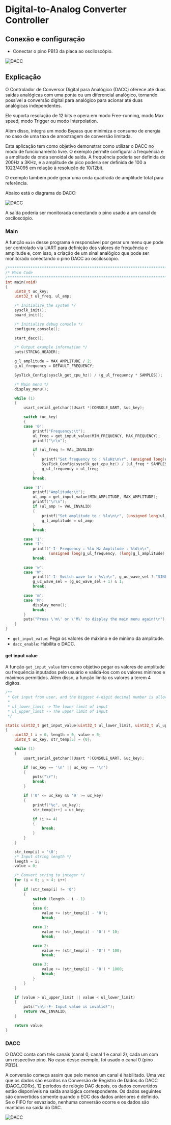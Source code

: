 # Digital-to-Analog Converter Controller

## Conexão e configuração

- Conectar o pino PB13 da placa ao osciloscópio.

![DACC](img/esquema.png)

## Explicação

O Controlador de Conversor Digital para Analógico (DACC) oferece até duas saídas analógicas com uma ponta ou um diferencial analógico, tornando possível a conversão digital para analógico para acionar até duas  analógicas independentes.

Ele suporta resolução de 12 bits e opera em modo Free-running, modo Max speed, modo Trigger ou modo Interpolation.

Além disso, integra um modo Bypass que minimiza o consumo de energia no caso de uma taxa de amostragem de conversão limitada.


Esta aplicação tem como objetivo demonstrar como utilizar o DACC no modo de funcionamento livre.
O exemplo permite configurar a frequência e a amplitude da onda senoidal de saída. A frequência poderia ser definida de 200Hz a 3KHz, e a amplitude de pico poderia ser definida de 100 a 1023/4095 em relação à resolução de 10/12bit.

O exemplo também pode gerar uma onda quadrada de amplitude total para referência.

Abaixo está o diagrama do DACC:

![DACC](img/diagrama.png)

A saída poderia ser monitorada conectando o pino usado a um canal do osciloscópio.

### Main

A função `main` desse programa é responsável por gerar um menu que pode ser controlado via UART para definição dos valores de frequência e amplitude e, com isso, a criação de um sinal analógico que pode ser monitorado conectando o pino DACC ao osciloscópio.

``` c
/************************************************************************/
/* Main Code	                                                        */
/************************************************************************/
int main(void)
{
	uint8_t uc_key;
	uint32_t ul_freq, ul_amp;

	/* Initialize the system */
	sysclk_init();
	board_init();

	/* Initialize debug console */
	configure_console();

	start_dacc();

	/* Output example information */
	puts(STRING_HEADER);

	g_l_amplitude = MAX_AMPLITUDE / 2;
	g_ul_frequency = DEFAULT_FREQUENCY;

	SysTick_Config(sysclk_get_cpu_hz() / (g_ul_frequency * SAMPLES));

	/* Main menu */
	display_menu();

	while (1)
	{
		usart_serial_getchar((Usart *)CONSOLE_UART, &uc_key);

		switch (uc_key)
		{
		case '0':
			printf("Frequency:\t");
			ul_freq = get_input_value(MIN_FREQUENCY, MAX_FREQUENCY);
			printf("\r\n");

			if (ul_freq != VAL_INVALID)
			{
				printf("Set frequency to : %luHz\n\r", (unsigned long)ul_freq);
				SysTick_Config(sysclk_get_cpu_hz() / (ul_freq * SAMPLES));
				g_ul_frequency = ul_freq;
			}
			break;

		case '1':
			printf("Amplitude:\t");
			ul_amp = get_input_value(MIN_AMPLITUDE, MAX_AMPLITUDE);
			printf("\r\n");
			if (ul_amp != VAL_INVALID)
			{
				printf("Set amplitude to : %lu\n\r", (unsigned long)ul_amp);
				g_l_amplitude = ul_amp;
			}
			break;

		case 'i':
		case 'I':
			printf("-I- Frequency : %lu Hz Amplitude : %ld\n\r",
				   (unsigned long)g_ul_frequency, (long)g_l_amplitude);
			break;

		case 'w':
		case 'W':
			printf("-I- Switch wave to : %s\n\r", g_uc_wave_sel ? "SINE" : "Full Amplitude SQUARE");
			g_uc_wave_sel = (g_uc_wave_sel + 1) & 1;
			break;

		case 'm':
		case 'M':
			display_menu();
			break;
		}
		puts("Press \'m\' or \'M\' to display the main menu again!\r");
	}
}

```

- `get_input_value`: Pega os valores de máximo e de mínimo da amplitude.
- `dacc_enable`: Habilita o DACC.

#### get input value

A função `get_input_value` tem como objetivo pegar os valores de amplitude ou frequência inputados pelo usuário e validá-los com os valores mínimos e máximos permitidos. Além disso, a função limita os valores a terem 4 dígitos.

```C
/**
 * Get input from user, and the biggest 4-digit decimal number is allowed.
 *
 * ul_lower_limit -> The lower limit of input
 * ul_upper_limit -> The upper limit of input
 */

static uint32_t get_input_value(uint32_t ul_lower_limit, uint32_t ul_upper_limit)
{
	uint32_t i = 0, length = 0, value = 0;
	uint8_t uc_key, str_temp[5] = {0};

	while (1)
	{
		usart_serial_getchar((Usart *)CONSOLE_UART, &uc_key);

		if (uc_key == '\n' || uc_key == '\r')
		{
			puts("\r");
			break;
		}

		if ('0' <= uc_key && '9' >= uc_key)
		{
			printf("%c", uc_key);
			str_temp[i++] = uc_key;

			if (i >= 4)
			{
				break;
			}
		}
	}

	str_temp[i] = '\0';
	/* Input string length */
	length = i;
	value = 0;

	/* Convert string to integer */
	for (i = 0; i < 4; i++)
	{
		if (str_temp[i] != '0')
		{
			switch (length - i - 1)
			{
			case 0:
				value += (str_temp[i] - '0');
				break;

			case 1:
				value += (str_temp[i] - '0') * 10;
				break;

			case 2:
				value += (str_temp[i] - '0') * 100;
				break;

			case 3:
				value += (str_temp[i] - '0') * 1000;
				break;
			}
		}
	}

	if (value > ul_upper_limit || value < ul_lower_limit)
	{
		puts("\n\r-F- Input value is invalid!");
		return VAL_INVALID;
	}

	return value;
}
```

### DACC

O DACC conta com três canais (canal 0, canal 1 e canal 2), cada um com um respectivo pino. No caso desse exemplo, foi usado o canal 0 (pino PB13).

A conversão começa assim que pelo menos um canal é habilitado. Uma vez que os dados são escritos na Conversão de Registro de Dados do DACC (DACC_CDRx), 12 períodos de relógio DAC depois, os dados convertidos estão disponíveis na saída analógica correspondente. Os dados seguintes são convertidos somente quando o EOC dos dados anteriores é definido.
Se o FIFO for esvaziado, nenhuma conversão ocorre e os dados são mantidos na saída do DAC.

![DACC](img/portas.png)